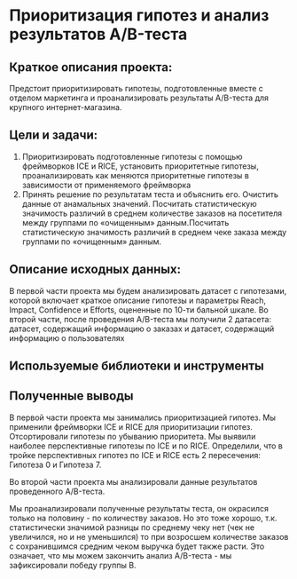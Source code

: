 # Приоритизация гипотез и анализ результатов A/B-теста
## Краткое описания проекта:
Предстоит приоритизировать гипотезы, подготовленные вместе с отделом маркетинга и проанализировать результаты A/B-теста для крупного интернет-магазина.
## Цели и задачи: 
1. Приоритизировать подготовленные гипотезы с помощью фреймворков ICE и RICE, установить приоритетные гипотезы, проанализировать как меняются приоритетные гипотезы в зависимости от применяемого фреймворка
2. Принять решение по результатам теста и объяснить его. Очистить данные от анамальных значений. Посчитать статистическую значимость различий в среднем количестве заказов на посетителя между группами по «очищенным» данным.Посчитать статистическую значимость различий в среднем чеке заказа между группами по «очищенным» данным.
## Описание исходных данных:
В первой части проекта мы будем анализировать датасет с гипотезами, которой включает краткое описание гипотезы и параметры Reach, Impact, Confidence и Efforts, оцененные по 10-ти бальной шкале. Во второй части, после проведения A/B-теста мы получили 2 датасета: датасет, содержащий информацию о заказах и датасет, содержащий информацию о пользователях
## Используемые библиотеки и инструменты

## Полученные выводы
В первой части проекта мы занимались приоритизацией гипотез. Мы применили фреймворки ICE и RICE для приоритизации гипотез. Отсортировали гипотезы по убыванию приоритета. Мы выявили наиболее перспективные гипотезы по ICE и по RICE. Определили, что в тройке перспективных гипотез по ICE и RICE есть 2 пересечения: Гипотеза 0 и Гипотеза 7.


Во второй части проекта мы анализировали данные результатов проведенного A/B-теста. 

Мы проанализировали полученные результаты теста, он окрасился только на половину - по количеству заказов. Но это тоже хорошо, т.к. статистически значимой разницы по среднему чеку нет (чек не увеличился, но и не уменьшился) то при возросшем количестве заказов с сохранившимся средним чеком выручка будет также расти. Это означает, что мы можем закончить анализ A/B-теста - мы зафиксировали победу группы В.

